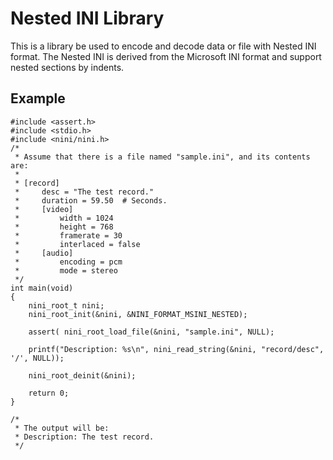 # Nested INI Library

This is a library be used to encode and decode data or file with Nested INI format.
The Nested INI is derived from the Microsoft INI format and support nested sections by indents.

## Example

    #include <assert.h>
    #include <stdio.h>
    #include <nini/nini.h>
    /*
     * Assume that there is a file named "sample.ini", and its contents are:
     *
     * [record]
     *     desc = "The test record."
     *     duration = 59.50  # Seconds.
     *     [video]
     *         width = 1024
     *         height = 768
     *         framerate = 30
     *         interlaced = false
     *     [audio]
     *         encoding = pcm
     *         mode = stereo
     */
    int main(void)
    {
        nini_root_t nini;
        nini_root_init(&nini, &NINI_FORMAT_MSINI_NESTED);

        assert( nini_root_load_file(&nini, "sample.ini", NULL);

        printf("Description: %s\n", nini_read_string(&nini, "record/desc", '/', NULL));

        nini_root_deinit(&nini);

        return 0;
    }

    /*
     * The output will be:
     * Description: The test record.
     */
